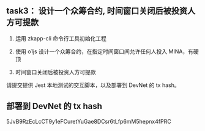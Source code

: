 ## task3： 设计一个众筹合约, 时间窗口关闭后被投资人方可提款

1. 运用 zkapp-cli 命令行工具初始化工程

2. 使用 o1js 设计一个众筹合约，在指定时间窗口间允许任何人投入 MINA，有硬顶

3. 时间窗口关闭后被投资人方可提款

请提交提供 Jest 本地测试的交互脚本，以及部署到 DevNet 的 tx hash。

## 部署到 DevNet 的 tx hash

5JvB9RzEcLcCT9y1eFCuretYuGae8DCsr6tLfp6mM5hepnx4fPRC
